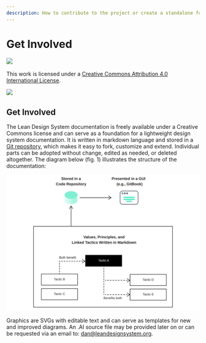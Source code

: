 ```yaml
---
description: How to contribute to the project or create a standalone fork
---
```


# Get Involved

[![](https://img.shields.io/badge/License-CC%20BY%204.0-lightgrey.svg)](http://creativecommons.org/licenses/by/4.0/)

This work is licensed under a [Creative Commons Attribution 4.0 International License](http://creativecommons.org/licenses/by/4.0/).

[![](https://i.creativecommons.org/l/by/4.0/88x31.png)](http://creativecommons.org/licenses/by/4.0/)

## Get Involved

The Lean Design System documentation is freely available under a Creative Commons license and can serve as a foundation for a lightweight design system documentation. It is written in markdown language and stored in a [Git repository](https://github.com/1corn/leandesignsystem/tree/main), which makes it easy to fork, customize and extend. Individual parts can be adopted without change, edited as needed, or deleted altogether. The diagram below \(fig. 1\) illustrates the structure of the documentation:

![Fig. 1: Repository diagram](.gitbook/assets/fig_repo.svg)

Graphics are SVGs with editable text and can serve as templates for new and improved diagrams. An .AI source file may be provided later on or can be requested via an email to: [dan@leandesignsystem.org](mailto:dan@leandesignsystem.org).


